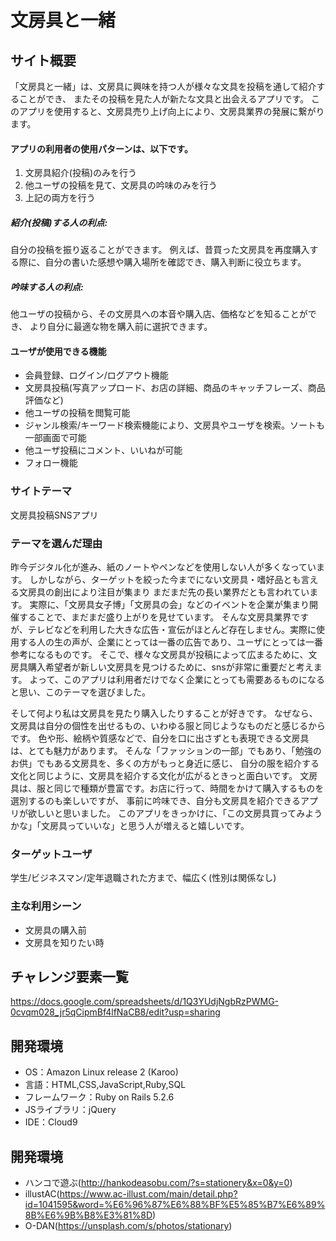 # 文房具と一緒

## サイト概要
「文房具と一緒」は、文房具に興味を持つ人が様々な文具を投稿を通して紹介することができ、
またその投稿を見た人が新たな文具と出会えるアプリです。
このアプリを使用すると、文房具売り上げ向上により、文房具業界の発展に繋がります。

#### アプリの利用者の使用パターンは、以下です。
1. 文房具紹介(投稿)のみを行う
2. 他ユーザの投稿を見て、文房具の吟味のみを行う
3. 上記の両方を行う
##### 紹介(投稿)する人の利点:
自分の投稿を振り返ることができます。
例えば、昔買った文房具を再度購入する際に、自分の書いた感想や購入場所を確認でき、購入判断に役立ちます。
##### 吟味する人の利点:
他ユーザの投稿から、その文房具への本音や購入店、価格などを知ることができ、
より自分に最適な物を購入前に選択できます。

#### ユーザが使用できる機能
* 会員登録、ログイン/ログアウト機能
* 文房具投稿(写真アップロード、お店の詳細、商品のキャッチフレーズ、商品評価など)
* 他ユーザの投稿を閲覧可能
* ジャンル検索/キーワード検索機能により、文房具やユーザを検索。ソートも一部画面で可能
* 他ユーザ投稿にコメント、いいねが可能
* フォロー機能

### サイトテーマ
文房具投稿SNSアプリ

### テーマを選んだ理由
昨今デジタル化が進み、紙のノートやペンなどを使用しない人が多くなっています。
しかしながら、ターゲットを絞った今までにない文房具・嗜好品とも言える文房具の創出により注目が集まり
まだまだ先の長い業界だとも言われています。
実際に、「文房具女子博」「文房具の会」などのイベントを企業が集まり開催することで、まだまだ盛り上がりを見せています。
そんな文房具業界ですが、テレビなどを利用した大きな広告・宣伝がほとんど存在しません。実際に使用する人の生の声が、企業にとっては一番の広告であり、ユーザにとっては一番参考になるものです。
そこで、様々な文房具が投稿によって広まるために、文房具購入希望者が新しい文房具を見つけるために、snsが非常に重要だと考えます。
よって、このアプリは利用者だけでなく企業にとっても需要あるものになると思い、このテーマを選びました。

そして何より私は文房具を見たり購入したりすることが好きです。
なぜなら、文房具は自分の個性を出せるもの、いわゆる服と同じようなものだと感じるからです。
色や形、絵柄や質感などで、自分を口に出さずとも表現できる文房具は、とても魅力があります。
そんな「ファッションの一部」でもあり、「勉強のお供」でもある文房具を、多くの方がもっと身近に感じ、
自分の服を紹介する文化と同じように、文房具を紹介する文化が広がるときっと面白いです。
文房具は、服と同じで種類が豊富です。お店に行って、時間をかけて購入するものを選別するのも楽しいですが、
事前に吟味でき、自分も文房具を紹介できるアプリが欲しいと思いました。
このアプリをきっかけに、「この文房具買ってみようかな」「文房具っていいな」と思う人が増えると嬉しいです。

### ターゲットユーザ
学生/ビジネスマン/定年退職された方まで、幅広く(性別は関係なし)

### 主な利用シーン
* 文房具の購入前
* 文房具を知りたい時

## チャレンジ要素一覧
https://docs.google.com/spreadsheets/d/1Q3YUdjNgbRzPWMG-0cvqm028_jr5qCipmBf4lfNaCB8/edit?usp=sharing

## 開発環境
- OS：Amazon Linux release 2 (Karoo)
- 言語：HTML,CSS,JavaScript,Ruby,SQL
- フレームワーク：Ruby on Rails 5.2.6
- JSライブラリ：jQuery
- IDE：Cloud9

## 開発環境
- ハンコで遊ぶ(http://hankodeasobu.com/?s=stationery&x=0&y=0)
- illustAC(https://www.ac-illust.com/main/detail.php?id=1041595&word=%E6%96%87%E6%88%BF%E5%85%B7%E6%89%8B%E6%9B%B8%E3%81%8D)
- O-DAN(https://unsplash.com/s/photos/stationary)